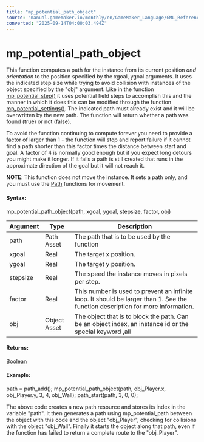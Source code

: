 ```yaml
---
title: "mp_potential_path_object"
source: "manual.gamemaker.io/monthly/en/GameMaker_Language/GML_Reference/Movement_And_Collisions/Motion_Planning/mp_potential_path_object.htm"
converted: "2025-09-14T04:00:03.494Z"
---
```


# mp\_potential\_path\_object

This function computes a path for the instance from its current position _and orientation_ to the position specified by the xgoal, ygoal arguments. It uses the indicated step size while trying to avoid collision with instances of the object specified by the "obj" argument. Like in the function [mp\_potential\_step()](mp_potential_step.md) it uses potential field steps to accomplish this and the manner in which it does this can be modified through the function [mp\_potential\_settings()](mp_potential_settings.md). The indicated path must already exist and it will be overwritten by the new path. The function will return whether a path was found (true) or not (false).

To avoid the function continuing to compute forever you need to provide a factor of larger than 1 - the function will stop and report failure if it cannot find a path shorter than this factor times the distance between start and goal. A factor of 4 is normally good enough but if you expect long detours you might make it longer. If it fails a path is still created that runs in the approximate direction of the goal but it will not reach it.

**NOTE**: This function does not move the instance. It sets a path only, and you must use the [Path](../../Asset_Management/Paths/Paths.md) functions for movement.

#### Syntax:

mp\_potential\_path\_object(path, xgoal, ygoal, stepsize, factor, obj)

| Argument | Type | Description |
| --- | --- | --- |
| path | Path Asset | The path that is to be used by the function |
| xgoal | Real | The target x position. |
| ygoal | Real | The target y position. |
| stepsize | Real | The speed the instance moves in pixels per step. |
| factor | Real | This number is used to prevent an infinite loop. It should be larger than 1. See the function description for more information. |
| obj | Object Asset | The object that is to block the path. Can be an object index, an instance id or the special keyword ,all |

#### Returns:

[Boolean](../../../../../../../GameMaker_Language/GML_Overview/Data_Types.md)

#### Example:

path = path\_add();
mp\_potential\_path\_object(path, obj\_Player.x, obj\_Player.y, 3, 4, obj\_Wall);
path\_start(path, 3, 0, 0);

The above code creates a new path resource and stores its index in the variable "path". It then generates a path using mp\_potential\_path between the object with this code and the object "obj\_Player", checking for collisions with the object "obj\_Wall". Finally it starts the object along that path, even if the function has failed to return a complete route to the "obj\_Player".